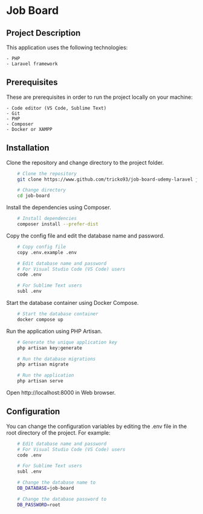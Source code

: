 # Job Board

## Project Description

This application uses the following technologies:

	- PHP
	- Laravel framework

## Prerequisites

These are prerequisites in order to run the project locally on your machine:

	- Code editor (VS Code, Sublime Text)
	- Git
	- PHP
	- Composer
	- Docker or XAMPP

## Installation

Clone the repository and change directory to the project folder.

```sh
	# Clone the repository
	git clone https://www.github.com/tricko93/job-board-udemy-laravel job-board

	# Change directory
	cd job-board
```

Install the dependencies using Composer.

```sh
	# Install dependencies
	composer install --prefer-dist
```

Copy the config file and edit the database name and password.

```sh
	# Copy config file
	copy .env.example .env

	# Edit database name and password 
	# For Visual Studio Code (VS Code) users
	code .env

	# For Sublime Text users
	subl .env
```

Start the database container using Docker Compose.

```sh
	# Start the database container
	docker compose up
```

Run the application using PHP Artisan.

```sh
	# Generate the unique application key
	php artisan key:generate

	# Run the database migrations
	php artisan migrate

	# Run the application
	php artisan serve
```

Open http://localhost:8000 in Web browser.

## Configuration

You can change the configuration variables by editing the .env file in the root directory of the project. For example:

```sh
	# Edit database name and password 
	# For Visual Studio Code (VS Code) users
	code .env

	# For Sublime Text users
	subl .env

	# Change the database name to
	DB_DATABASE=job-board

	# Change the database password to
	DB_PASSWORD=root
```
